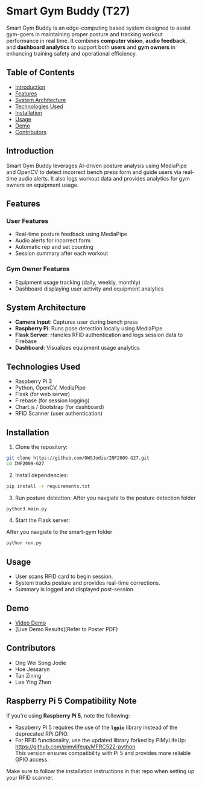 
#  Smart Gym Buddy (T27)

Smart Gym Buddy is an edge-computing based system designed to assist gym-goers in maintaining proper posture and tracking workout performance in real time. It combines **computer vision**, **audio feedback**, and **dashboard analytics** to support both **users** and **gym owners** in enhancing training safety and operational efficiency.

##  Table of Contents

- [Introduction](#introduction)
- [Features](#features)
- [System Architecture](#system-architecture)
- [Technologies Used](#technologies-used)
- [Installation](#installation)
- [Usage](#usage)
- [Demo](#demo)
- [Contributors](#contributors)

##  Introduction

Smart Gym Buddy leverages AI-driven posture analysis using MediaPipe and OpenCV to detect incorrect bench press form and guide users via real-time audio alerts. It also logs workout data and provides analytics for gym owners on equipment usage.

##  Features

### User Features
- Real-time posture feedback using MediaPipe
- Audio alerts for incorrect form
- Automatic rep and set counting
- Session summary after each workout

### Gym Owner Features
- Equipment usage tracking (daily, weekly, monthly)
- Dashboard displaying user activity and equipment analytics

##  System Architecture

- **Camera Input**: Captures user during bench press
- **Raspberry Pi**: Runs pose detection locally using MediaPipe
- **Flask Server**: Handles RFID authentication and logs session data to Firebase
- **Dashboard**: Visualizes equipment usage analytics

##  Technologies Used

- Raspberry Pi 3
- Python, OpenCV, MediaPipe
- Flask (for web server)
- Firebase (for session logging)
- Chart.js / Bootstrap (for dashboard)
- RFID Scanner (user authentication)

##  Installation

1. Clone the repository:
```bash
git clone https://github.com/OWSJodie/INF2009-G27.git
cd INF2009-G27
```

2. Install dependencies:
```bash
pip install -r requirements.txt
```

3. Run posture detection:
After you navgiate to the posture detection folder 
```bash
python3 main.py
```

4. Start the Flask server:

After you navgiate to the smart-gym folder 
```bash
python run.py
```

##  Usage

- User scans RFID card to begin session.
- System tracks posture and provides real-time corrections.
- Summary is logged and displayed post-session.

##  Demo

- [Video Demo](https://github.com/OWSJodie/INF2009-G27)
- [Live Demo Results](Refer to Poster PDF)

##  Contributors

- Ong Wei Song Jodie
- Hoe Jessaryn
- Tan Zining
- Lee Ying Zhen


##  Raspberry Pi 5 Compatibility Note

If you're using **Raspberry Pi 5**, note the following:

- Raspberry Pi 5 requires the use of the **`lgpio`** library instead of the deprecated RPi.GPIO.
- For RFID functionality, use the updated library forked by PiMyLifeUp:  
   https://github.com/pimylifeup/MFRC522-python  
  This version ensures compatibility with Pi 5 and provides more reliable GPIO access.

Make sure to follow the installation instructions in that repo when setting up your RFID scanner.
